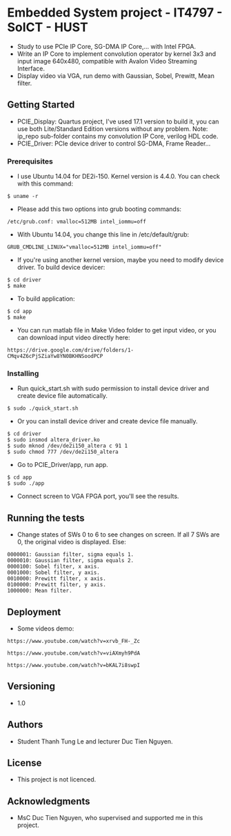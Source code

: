 # Embedded System project - IT4797 - SoICT - HUST

* Study to use PCIe IP Core, SG-DMA IP Core,... with Intel FPGA.
* Write an IP Core to implement convolution operator by kernel 3x3 and input image 640x480, compatible with Avalon Video Streaming Interface.  
* Display video via VGA, run demo with Gaussian, Sobel, Prewitt, Mean filter.

## Getting Started

* PCIE_Display: Quartus project, I've used 17.1 version to build it, you can use both Lite/Standard Edition versions without any problem. Note: ip_repo sub-folder contains my convolution IP Core, verilog HDL code.
* PCIE_Driver: PCIe device driver to control SG-DMA, Frame Reader...

### Prerequisites

* I use Ubuntu 14.04 for DE2i-150. Kernel version is 4.4.0. You can check with this command:

```
$ uname -r
``` 

* Please add this two options into grub booting commands:

```
/etc/grub.conf: vmalloc=512MB intel_iommu=off
```

* With Ubuntu 14.04, you change this line in /etc/default/grub:

```
GRUB_CMDLINE_LINUX="vmalloc=512MB intel_iommu=off"
``` 

* If you're using another kernel version, maybe you need to modify device driver. To build device devicer:

```
$ cd driver
$ make
```

* To build application:

```
$ cd app
$ make
```
* You can run matlab file in Make Video folder to get input video, or you can download input video directly here:

```
https://drive.google.com/drive/folders/1-CMqv4Z6cPjSZiaYw8YN0BKHNSoodPCP
```

### Installing

* Run quick_start.sh with sudo permission to install device driver and create device file automatically.
```
$ sudo ./quick_start.sh
```
* Or you can install device driver and create device file manually.
```
$ cd driver
$ sudo insmod altera_driver.ko
$ sudo mknod /dev/de2i150_altera c 91 1
$ sudo chmod 777 /dev/de2i150_altera
```
* Go to PCIE_Driver/app, run app.
```
$ cd app
$ sudo ./app
```
* Connect screen to VGA FPGA port, you'll see the results.
 
## Running the tests

* Change states of SWs 0 to 6 to see changes on screen. If all 7 SWs are 0, the original video is displayed. Else:
```
0000001: Gaussian filter, sigma equals 1.
0000010: Gaussian filter, sigma equals 2.
0000100: Sobel filter, x axis.
0001000: Sobel filter, y axis.
0010000: Prewitt filter, x axis.
0100000: Prewitt filter, y axis.
1000000: Mean filter.
```

## Deployment

* Some videos demo:

```
https://www.youtube.com/watch?v=xrvb_FH-_Zc
```

```
https://www.youtube.com/watch?v=viAXmyh9PdA
```

```
https://www.youtube.com/watch?v=bKAL7i8swpI
```

## Versioning

* 1.0

## Authors

* Student Thanh Tung Le and lecturer Duc Tien Nguyen. 

## License

* This project is not licenced.

## Acknowledgments

* MsC Duc Tien Nguyen, who supervised and supported me in this project.

